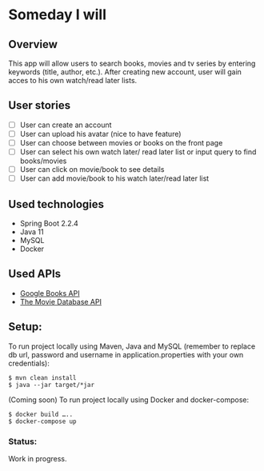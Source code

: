 # **Someday I will**

## Overview
This app will allow users to search books, movies and tv series by entering keywords (title, author, etc.).
After creating new account, user will gain acces to his own watch/read later lists.

## User stories
 - [ ] User can create an account
 - [ ] User can upload his avatar (nice to have feature)
 - [ ] User can choose between movies or books on the front page
 - [ ] User can select his own watch later/ read later list or input query to find books/movies
 - [ ] User can click on movie/book to see details
 - [ ] User can add movie/book to his watch later/read later list

## Used technologies
* Spring Boot 2.2.4
* Java 11
* MySQL
* Docker

## Used APIs
* [Google Books API](https://developers.google.com/books)
* [The Movie Database API](https://developers.themoviedb.org/3/genres/get-tv-list)

## Setup:
To run project locally using Maven, Java and MySQL (remember to replace db url, password and username in application.properties with your own credentials):
```
$ mvn clean install
$ java --jar target/*jar
```
(Coming soon)
To run project locally using Docker and docker-compose:
```
$ docker build …..
$ docker-compose up
```


### Status:
Work in progress. 
